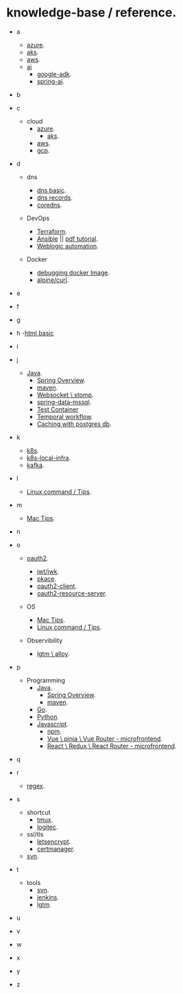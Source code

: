# knowledge-base / reference.
- a
  - [azure](./cloud/azure.md).
  - [aks](./cloud/aks.md).
  - [aws](https://github.com/samitkumarpatel/aws).
  - [ai](.)
    - [google-adk](google-adk).
    - [spring-ai](https://github.com/samitkumarpatel/spring-ai-all-in-one/blob/main/README.md).
- b
- c
  - cloud
    - [azure](./cloud/azure.md).
      - [aks](./cloud/aks.md).
    - [aws](https://github.com/samitkumarpatel/aws).
    - [gcp]().
- d
  - dns
    - [dns basic](https://github.com/samitkumarpatel/dns/blob/main/README.md).
    - [dns records](./dns.md).
    - [coredns](https://github.com/samitkumarpatel/core-dns/blob/main/README.md).

  - DevOps
    - [Terraform](./terraform.md).
    - [Ansible](./ansible.md)  || [pdf tutorial](./ansible.pdf).
    - [Weblogic automation](./weblogic.md).

  - Docker
    - [debugging docker Image](./troubleshoot-docker-image.md).
    - [alpine/curl](https://hub.docker.com/r/alpine/curl).
- e
- f
- g
- h
  -[html basic](https://github.com/samitkumarpatel/html-basic) 
- i

- j
  - [Java]().
      - [Spring Overview](https://github.com/samitkumarpatel/spring-framework-overview/blob/main/README.md).
      - [maven](./maven.md).
      - [Websocket \ stomp](https://github.com/samitkumarpatel/websockets-with-springboot).
      - [spring-data-mssql](https://github.com/samitkumarpatel/springboot-crud-api/tree/main).
      - [Test Container](https://github.com/samitkumarpatel/springboot-with-testcontainer)
      - [Temporal workflow](https://github.com/samitkumarpatel/spring-data-postgres/tree/main).
      - [Caching with postgres db](https://github.com/samitkumarpatel/spring-data-postgres/tree/main).

- k
  - [k8s](https://github.com/samitkumarpatel/k8s/blob/main/README.md).
  - [k8s-local-infra](https://github.com/samitkumarpatel/k8s-local-infra).
  - [kafka](https://github.com/samitkumarpatel/kafka/blob/main/README.md).

- l
  - [Linux command / Tips](./os/unix_linux.md).

- m
  - [Mac Tips](./os/mac.md).

- n

- o
  - [oauth2](https://github.com/samitkumarpatel/spring-oauth2-authorization-server/blob/main/README.md).
    - [jwt/jwk](./oauth2/jwt_jwk_*.md).
    - [pkace](.).
    - [oauth2-client](.).
    - [oauth2-resource-server](.).

  - OS
    - [Mac Tips](./os/mac.md).
    - [Linux command / Tips](./os/unix_linux.md).
  - Observibility
    - [lgtm \ alloy](https://github.com/samitkumarpatel/observability).
- p 
  - Programming
    - [Java]().
      - [Spring Overview](https://github.com/samitkumarpatel/spring-framework-overview/blob/main/README.md).
      - [maven](./maven.md).
    - [Go]().
    - [Python](./python.md).
    - [Javascript]().
      - [npm](./npm.md).
      - [Vue \ pinia \ Vue Router - microfrontend](https://github.com/samitkumarpatel/vue-pinia-router).
      - [React \ Redux \ React Router - microfrontend](https://github.com/samitkumarpatel/react-redux-router).
- q

- r
  - [regex](./regex.md).
- s
  - shortcut
    - [tmux](./shortcut-key/tmux.md).
    - [logitec](./shortcut-key/logitech.md).
  - ssl/tls
    - [letsencrypt](https://github.com/samitkumarpatel/lets-encrypt/blob/main/README.md).
    - [certmanager](..).
  - [svn](./svn-git-migration.md).
- t
  - tools
    - [svn](./svn-git-migration.md).
    - [jenkins]().
    - [lgtm](https://github.com/samitkumarpatel/observability).
- u
- v
- w
- x
- y
- z
